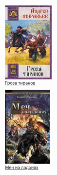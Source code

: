 ![](Гроза%20тиранов.jpg)  
[Гроза тиранов](Гроза%20тиранов)

![](Меч%20на%20ладонях.jpg)  
[Меч на ладонях](Меч%20на%20ладонях)
